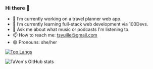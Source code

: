 ### Hi there 👋

- 🔭 I’m currently working on a travel planner web app.
- 🌱 I’m currently learning full-stack web development via 100Devs.
- 💬 Ask me about what music or podcasts I'm listening to.
- 📫 How to reach me: tsyuille@gmail.com
- 😄 Pronouns: she/her

[![Top Langs](https://github-readme-stats.vercel.app/api/top-langs/?username=tsyuille&layout=compact)](https://github.com/tsyuille/github-readme-stats)


![TaVon's GitHub stats](https://github-readme-stats.vercel.app/api?username=tsyuille&show_icons=true&theme=dark)


<!--
**tsyuille/tsyuille** is a ✨ _special_ ✨ repository because its `README.md` (this file) appears on your GitHub profile.
- 👯 I’m looking to collaborate on ...
- 🤔 I’m looking for help with ...
- ⚡ Fun fact: ...
-->
